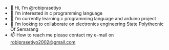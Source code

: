 - 👋 Hi, I’m @robiprasetiyo
- 👀 I’m interested in c programming language
- 🌱 I’m currently learning c programming language and arduino project
- 💞️ I’m looking to collaborate on electronics engineering State Polythecnic Of Semarang
- 📫 How to reach me please contact my e-mail on robiprasetiyo2002@gmail.com

<!---
robiprasetiyo/robiprasetiyo is a ✨ special ✨ repository because its `README.md` (this file) appears on your GitHub profile.
You can click the Preview link to take a look at your changes.
--->
